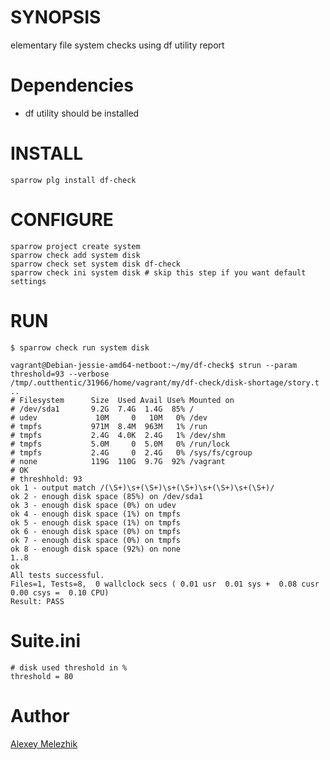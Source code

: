 # SYNOPSIS

elementary file system checks using df utility report 

# Dependencies

* df utility should be installed

# INSTALL

    sparrow plg install df-check

# CONFIGURE

    sparrow project create system
    sparrow check add system disk
    sparrow check set system disk df-check
    sparrow check ini system disk # skip this step if you want default settings 

# RUN        

    $ sparrow check run system disk

    vagrant@Debian-jessie-amd64-netboot:~/my/df-check$ strun --param threshold=93 --verbose
    /tmp/.outthentic/31966/home/vagrant/my/df-check/disk-shortage/story.t ..
    # Filesystem      Size  Used Avail Use% Mounted on
    # /dev/sda1       9.2G  7.4G  1.4G  85% /
    # udev             10M     0   10M   0% /dev
    # tmpfs           971M  8.4M  963M   1% /run
    # tmpfs           2.4G  4.0K  2.4G   1% /dev/shm
    # tmpfs           5.0M     0  5.0M   0% /run/lock
    # tmpfs           2.4G     0  2.4G   0% /sys/fs/cgroup
    # none            119G  110G  9.7G  92% /vagrant
    # OK
    # threshhold: 93
    ok 1 - output match /(\S+)\s+(\S+)\s+(\S+)\s+(\S+)\s+(\S+)/
    ok 2 - enough disk space (85%) on /dev/sda1
    ok 3 - enough disk space (0%) on udev
    ok 4 - enough disk space (1%) on tmpfs
    ok 5 - enough disk space (1%) on tmpfs
    ok 6 - enough disk space (0%) on tmpfs
    ok 7 - enough disk space (0%) on tmpfs
    ok 8 - enough disk space (92%) on none
    1..8
    ok
    All tests successful.
    Files=1, Tests=8,  0 wallclock secs ( 0.01 usr  0.01 sys +  0.08 cusr  0.00 csys =  0.10 CPU)
    Result: PASS
    
# Suite.ini

    # disk used threshold in %
    threshold = 80
    
# Author

[Alexey Melezhik](mailto:melezhik@gmail.com)
